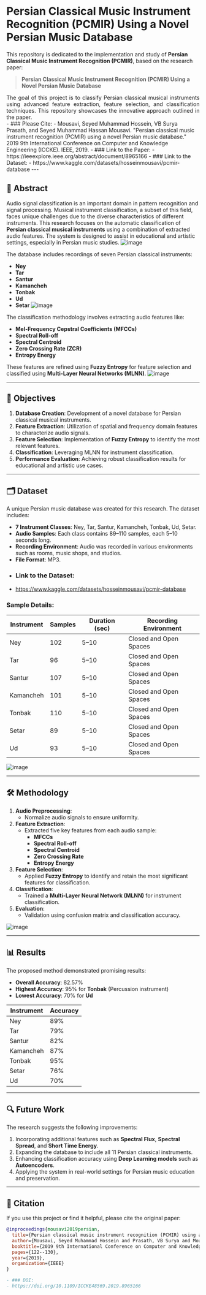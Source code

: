 # Persian Classical Music Instrument Recognition (PCMIR) Using a Novel Persian Music Database

This repository is dedicated to the implementation and study of **Persian Classical Music Instrument Recognition (PCMIR)**, based on the research paper:

> **Persian Classical Music Instrument Recognition (PCMIR) Using a Novel Persian Music Database**
<div align="justify">
The goal of this project is to classify Persian classical musical instruments using advanced feature extraction, feature selection, and classification techniques. This repository showcases the innovative approach outlined in the paper.
</div>
- ### Please Cite:
- Mousavi, Seyed Muhammad Hossein, VB Surya Prasath, and Seyed Muhammad Hassan Mousavi. "Persian classical music instrument recognition (PCMIR) using a novel Persian music database." 2019 9th International Conference on Computer and Knowledge Engineering (ICCKE). IEEE, 2019.
- ### Link to the Paper:
- https://ieeexplore.ieee.org/abstract/document/8965166
- ### Link to the Dataset:
- https://www.kaggle.com/datasets/hosseinmousavi/pcmir-database
---

## 📖 Abstract

Audio signal classification is an important domain in pattern recognition and signal processing. Musical instrument classification, a subset of this field, faces unique challenges due to the diverse characteristics of different instruments. This research focuses on the automatic classification of **Persian classical musical instruments** using a combination of extracted audio features. The system is designed to assist in educational and artistic settings, especially in Persian music studies.
![image](https://github.com/user-attachments/assets/d0bab1d9-0f72-4732-8ca5-9082c02e95c3)

The database includes recordings of seven Persian classical instruments:
- **Ney**
- **Tar**
- **Santur**
- **Kamancheh**
- **Tonbak**
- **Ud**
- **Setar**
![image](https://github.com/user-attachments/assets/54ecb81b-8519-4e3c-8e7f-325450fce269)

The classification methodology involves extracting audio features like:
- **Mel-Frequency Cepstral Coefficients (MFCCs)**
- **Spectral Roll-off**
- **Spectral Centroid**
- **Zero Crossing Rate (ZCR)**
- **Entropy Energy**

These features are refined using **Fuzzy Entropy** for feature selection and classified using **Multi-Layer Neural Networks (MLNN)**.
![image](https://github.com/user-attachments/assets/2fa76d4b-ff9a-49e8-b97e-27bea2f07a57)

---

## 🎯 Objectives

1. **Database Creation**: Development of a novel database for Persian classical musical instruments.
2. **Feature Extraction**: Utilization of spatial and frequency domain features to characterize audio signals.
3. **Feature Selection**: Implementation of **Fuzzy Entropy** to identify the most relevant features.
4. **Classification**: Leveraging MLNN for instrument classification.
5. **Performance Evaluation**: Achieving robust classification results for educational and artistic use cases.

---

## 🗂️ Dataset

A unique Persian music database was created for this research. The dataset includes:
- **7 Instrument Classes**: Ney, Tar, Santur, Kamancheh, Tonbak, Ud, Setar.
- **Audio Samples**: Each class contains 89–110 samples, each 5–10 seconds long.
- **Recording Environment**: Audio was recorded in various environments such as rooms, music shops, and studios.
- **File Format**: MP3.
- ### Link to the Dataset:
- https://www.kaggle.com/datasets/hosseinmousavi/pcmir-database
### Sample Details:

| Instrument   | Samples | Duration (sec) | Recording Environment          |
|--------------|---------|----------------|---------------------------------|
| Ney          | 102     | 5–10           | Closed and Open Spaces          |
| Tar          | 96      | 5–10           | Closed and Open Spaces          |
| Santur       | 107     | 5–10           | Closed and Open Spaces          |
| Kamancheh    | 101     | 5–10           | Closed and Open Spaces          |
| Tonbak       | 110     | 5–10           | Closed and Open Spaces          |
| Setar        | 89      | 5–10           | Closed and Open Spaces          |
| Ud           | 93      | 5–10           | Closed and Open Spaces          |

![image](https://github.com/user-attachments/assets/dff041d2-aca3-4b7c-a22c-2c547920453f)

---

## 🛠️ Methodology

1. **Audio Preprocessing**:
   - Normalize audio signals to ensure uniformity.
2. **Feature Extraction**:
   - Extracted five key features from each audio sample:
     - **MFCCs**
     - **Spectral Roll-off**
     - **Spectral Centroid**
     - **Zero Crossing Rate**
     - **Entropy Energy**
3. **Feature Selection**:
   - Applied **Fuzzy Entropy** to identify and retain the most significant features for classification.
4. **Classification**:
   - Trained a **Multi-Layer Neural Network (MLNN)** for instrument classification.
5. **Evaluation**:
   - Validation using confusion matrix and classification accuracy.

![image](https://github.com/user-attachments/assets/ae56dbd6-2479-4aef-9c27-5a4acbd6d783)

---

## 📊 Results

The proposed method demonstrated promising results:
- **Overall Accuracy**: 82.57%
- **Highest Accuracy**: 95% for **Tonbak** (Percussion instrument)
- **Lowest Accuracy**: 70% for **Ud**

| Instrument   | Accuracy |
|--------------|----------|
| Ney          | 89%      |
| Tar          | 79%      |
| Santur       | 82%      |
| Kamancheh    | 87%      |
| Tonbak       | 95%      |
| Setar        | 76%      |
| Ud           | 70%      |

---

## 🔍 Future Work

The research suggests the following improvements:
1. Incorporating additional features such as **Spectral Flux**, **Spectral Spread**, and **Short Time Energy**.
2. Expanding the database to include all 11 Persian classical instruments.
3. Enhancing classification accuracy using **Deep Learning models** such as **Autoencoders**.
4. Applying the system in real-world settings for Persian music education and preservation.

---

## 📜 Citation

If you use this project or find it helpful, please cite the original paper:

```bibtex
@inproceedings{mousavi2019persian,
  title={Persian classical music instrument recognition (PCMIR) using a novel Persian music database},
  author={Mousavi, Seyed Muhammad Hossein and Prasath, VB Surya and Mousavi, Seyed Muhammad Hassan},
  booktitle={2019 9th International Conference on Computer and Knowledge Engineering (ICCKE)},
  pages={122--130},
  year={2019},
  organization={IEEE}
}

- ### DOI:
- https://doi.org/10.1109/ICCKE48569.2019.8965166


